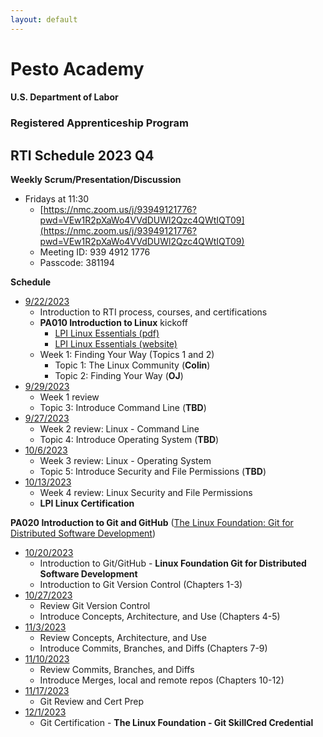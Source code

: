 ```yaml
---
layout: default
---
```

# Pesto Academy 

#### U.S. Department of Labor
### Registered Apprenticeship Program
## RTI Schedule 2023 Q4 

**Weekly Scrum/Presentation/Discussion**
- Fridays at 11:30
    - [https://nmc.zoom.us/j/93949121776?pwd=VEw1R2pXaWo4VVdDUWl2Qzc4QWtIQT09](https://nmc.zoom.us/j/93949121776?pwd=VEw1R2pXaWo4VVdDUWl2Qzc4QWtIQT09)
    - Meeting ID: 939 4912 1776 
    - Passcode: 381194 


**Schedule**
- [9/22/2023]()
    - Introduction to RTI process, courses, and certifications
    - **PA010 Introduction to Linux** kickoff
        - [LPI Linux Essentials (pdf)](PA010_Linux/LPI-Learning-Material-010-160-en.pdf)
        - [LPI Linux Essentials (website)](https://learning.lpi.org/en/learning-materials/010-160/)
    - Week 1: Finding Your Way (Topics 1 and 2)
        - Topic 1: The Linux Community (**Colin**)
        - Topic 2: Finding Your Way (**OJ**)
- [9/29/2023]()
    - Week 1 review
    - Topic 3: Introduce Command Line (**TBD**)
- [9/27/2023]()
    - Week 2 review: Linux - Command Line
    - Topic 4: Introduce Operating System (**TBD**)
- [10/6/2023]()
    - Week 3 review: Linux - Operating System
    - Topic 5: Introduce Security and File Permissions (**TBD**)
- [10/13/2023]()
    - Week 4 review: Linux Security and File Permissions
    - **LPI Linux Certification**

**PA020 Introduction to Git and GitHub** ([The Linux Foundation: Git for Distributed Software Development](https://training.linuxfoundation.org/training/git-for-distributed-software-development-lfd109x/))

- [10/20/2023]()
    - Introduction to Git/GitHub - **Linux Foundation Git for Distributed Software Development**
    - Introduction to Git Version Control (Chapters 1-3)
- [10/27/2023]()
    - Review Git Version Control
    - Introduce Concepts, Architecture, and Use (Chapters 4-5)
- [11/3/2023]()
    - Review Concepts, Architecture, and Use
    - Introduce Commits, Branches, and Diffs (Chapters 7-9)
- [11/10/2023]()
    - Review Commits, Branches, and Diffs
    - Introduce Merges, local and remote repos (Chapters 10-12)
- [11/17/2023]()
    - Git Review and Cert Prep
- [12/1/2023]()
    - Git Certification - **The Linux Foundation - Git SkillCred Credential**




